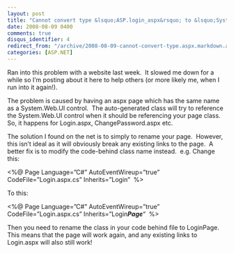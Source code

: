 ```yaml
---
layout: post
title: "Cannot convert type &lsquo;ASP.login_aspx&rsquo; to &lsquo;System.Web. UI.WebControls.Login&rsquo;"
date: 2008-08-09 0400
comments: true
disqus_identifier: 4
redirect_from: "/archive/2008-08-09-cannot-convert-type.aspx.markdown.aspx/"
categories: [ASP.NET]
---
```

Ran into this problem with a website last week.  It slowed me down for a
while so I’m posting about it here to help others (or more likely me,
when I run into it again!).

The problem is caused by having an aspx page which has the same name as
a System.Web.UI control.  The auto-generated class will try to reference
the System.Web.UI control when it should be referencing your page
class.  So, it happens for Login.aspx, ChangePassword.aspx etc.

The solution I found on the net is to simply to rename your page. 
However, this isn’t ideal as it will obviously break any existing links
to the page.  A better fix is to modify the code-behind class name
instead.  e.g. Change this:

\<%@ Page Language=”C\#” AutoEventWireup=”true” CodeFile=”Login.aspx.cs”
Inherits=”Login”  %\>

To this:

\<%@ Page Language=”C\#” AutoEventWireup=”true” CodeFile=”Login.aspx.cs”
Inherits=”Login***Page***“  %\>

Then you need to rename the class in your code behind file to
LoginPage.  This means that the page will work again, and any existing
links to Login.aspx will also still work!

